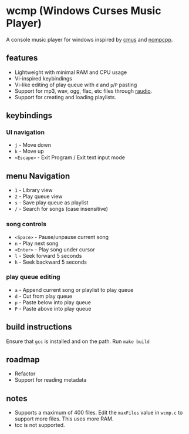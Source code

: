 # wcmp (Windows Curses Music Player)

A console music player for windows inspired by [cmus](https://github.com/cmus/cmus) and [ncmpcpp](https://github.com/ncmpcpp/ncmpcpp). 

## features 

- Lightweight with minimal RAM and CPU usage 
- Vi-inspired keybindings
- Vi-like editing of play queue with `d` and `p`/`P` pasting
- Support for mp3, wav, ogg, flac, etc files through [raudio](https://github.com/raysan5/raudio). 
- Support for creating and loading playlists.

## keybindings

### UI navigation
- `j` - Move down
- `k` - Move up
- `<Escape>` - Exit Program / Exit text input mode

## menu Navigation 
- `1` - Library view
- `2` - Play queue view
- `s` - Save play queue as playlist 
- `/` - Search for songs (case insensitive)

### song controls 
- `<Space>` - Pause/unpause current song
- `n` - Play next song 
- `<Enter>` - Play song under cursor
- `l` - Seek forward 5 seconds
- `h` - Seek backward 5 seconds

### play queue editing
- `a` - Append current song or playlist to play queue
- `d` - Cut from play queue 
- `p` - Paste below into play queue
- `P` - Paste above into play queue

## build instructions 

Ensure that `gcc` is installed and on the path. Run `make build`

## roadmap

- Refactor
- Support for reading metadata 

## notes 

- Supports a maximum of 400 files. Edit the `maxFiles` value in `wcmp.c` to support more files. This uses more RAM. 
- tcc is not supported.
